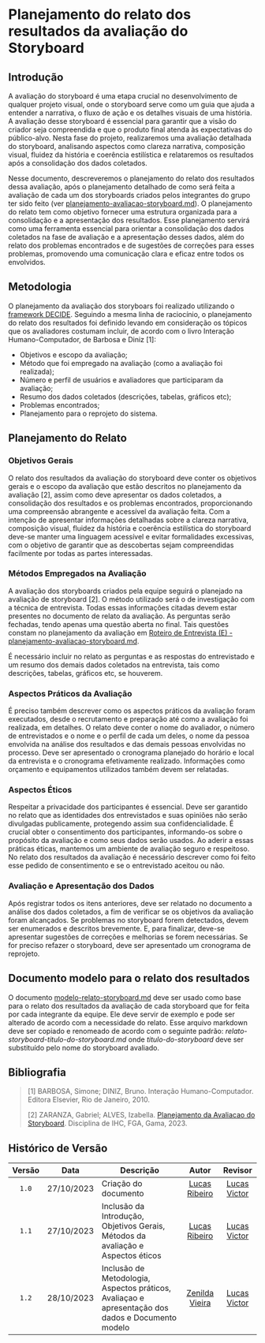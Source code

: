 # Planejamento do relato dos resultados da avaliação do Storyboard

## Introdução

A avaliação do storyboard é uma etapa crucial no desenvolvimento de qualquer projeto visual, onde o storyboard serve como um guia que ajuda a entender a narrativa, o fluxo de ação e os detalhes visuais de uma história. A avaliação desse storyboard é essencial para garantir que a visão do criador seja compreendida e que o produto final atenda às expectativas do público-alvo. Nesta fase do projeto, realizaremos uma avaliação detalhada do storyboard, analisando aspectos como clareza narrativa, composição visual, fluidez da história e coerência estilística e relataremos os resultados após a consolidação dos dados coletados.

Nesse documento, descreveremos o planejamento do relato dos resultados dessa avaliação, após o planejamento detalhado de como será feita a avaliação de cada um dos storyboards criados pelos integrantes do grupo ter sido feito (ver [planejamento-avaliacao-storyboard.md](https://github.com/Interacao-Humano-Computador/2023.2-NotaLegal/blob/main/docs/design-avaliacao-desenvolvimento/planejamento-avaliacao-storyboard.md)). O planejamento do relato tem como objetivo fornecer uma estrutura organizada para a consolidação e a apresentação dos resultados. Esse planejamento servirá como uma ferramenta essencial para orientar a consolidação dos dados coletados na fase de avaliação e a apresentação desses dados, além do relato dos problemas encontrados e de sugestões de correções para esses problemas, promovendo uma comunicação clara e eficaz entre todos os envolvidos.

## Metodologia

O planejamento da avaliação dos storyboars foi realizado utilizando o [framework DECIDE](https://github.com/Interacao-Humano-Computador/2023.2-NotaLegal/blob/main/docs/design-avaliacao-desenvolvimento/planejamento-avaliacao-storyboard.md#framework-decide). Seguindo a mesma linha de raciocínio, o planejamento do relato dos resultados foi definido levando em consideração os tópicos que os avaliadores costumam incluir, de acordo com o livro Interação Humano-Computador, de Barbosa e Diniz [1]:

* Objetivos e escopo da avaliação;
* Método que foi empregado na avaliação (como a avaliação foi realizada);
* Número e perfil de usuários e avaliadores que participaram da avaliação;
* Resumo dos dados coletados (descrições, tabelas, gráficos etc);
* Problemas encontrados;
* Planejamento para o reprojeto do sistema.

## Planejamento do Relato

### Objetivos Gerais

O relato dos resultados da avaliação do storyboard deve conter os objetivos gerais e o escopo da avaliação que estão descritos no planejamento da avaliação [2], assim como deve apresentar os dados coletados, a consolidação dos resultados e os problemas encontrados, proporcionando uma compreensão abrangente e acessível da avaliação feita. Com a intenção de apresentar informações detalhadas sobre a clareza narrativa, composição visual, fluidez da história e coerência estilística do storyboard deve-se manter uma linguagem acessível e evitar formalidades excessivas, com o objetivo de garantir que as descobertas sejam compreendidas facilmente por todas as partes interessadas.

### Métodos Empregados na Avaliação

A avaliação dos storyboards criados pela equipe seguirá o planejado na avaliação de storyboard [2]. O método utilizado será o de investigação com a técnica de entrevista. Todas essas informações citadas devem estar presentes no documento de relato da avaliação. As perguntas serão fechadas, tendo apenas uma questão aberta no final. Tais questões constam no planejamento da avaliação em [Roteiro de Entrevista (E) - planejamento-avaliacao-storyboard.md](https://github.com/Interacao-Humano-Computador/2023.2-NotaLegal/blob/main/docs/design-avaliacao-desenvolvimento/planejamento-avaliacao-storyboard.md#roteiro-de-entrevista-e).

É necessário incluir no relato as perguntas e as respostas do entrevistado e um resumo dos demais dados coletados na entrevista, tais como descrições, tabelas, gráficos etc, se houverem.

### Aspectos Práticos da Avaliação

É preciso também descrever como os aspectos práticos da avaliação foram executados, desde o recrutamento e preparação até como a avaliação foi realizada, em detalhes. O relato deve conter o nome do avaliador, o número de entrevistados e o nome e o perfil de cada um deles, o nome da pessoa envolvida na análise dos resultados e das demais pessoas envolvidas no processo. Deve ser apresentado o cronograma planejado do horário e local da entrevista e o cronograma efetivamente realizado. Informações como orçamento e equipamentos utilizados também devem ser relatadas.

### Aspectos Éticos

Respeitar a privacidade dos participantes é essencial. Deve ser garantido no relato que as identidades dos entrevistados e suas opiniões não serão divulgadas publicamente, protegendo assim sua confidencialidade. É crucial obter o consentimento dos participantes, informando-os sobre o propósito da avaliação e como seus dados serão usados. Ao aderir a essas práticas éticas, mantemos um ambiente de avaliação seguro e respeitoso. No relato dos resultados da avaliação é necessário descrever como foi feito esse pedido de consentimento e se o entrevistado aceitou ou não.

### Avaliação e Apresentação dos Dados

Após registrar todos os itens anteriores, deve ser relatado no documento a análise dos dados coletados, a fim de verificar se os objetivos da avaliação foram alcançados. Se problemas no storyboard forem detectados, devem ser enumerados e descritos brevemente. E, para finalizar, deve-se apresentar sugestões de correções e melhorias se forem necessárias. Se for preciso refazer o storyboard, deve ser apresentado um cronograma de reprojeto.

## Documento modelo para o relato dos resultados

O documento [modelo-relato-storyboard.md](https://github.com/Interacao-Humano-Computador/2023.2-NotaLegal/blob/main/docs/design-avaliacao-desenvolvimento/modelo-relato-storyboard.md) deve ser usado como base para o relato dos resultados da avaliação de cada storyboard que for feita por cada integrante da equipe. Ele deve servir de exemplo e pode ser alterado de acordo com a necessidade do relato. Esse arquivo markdown deve ser copiado e renomeado de acordo com o seguinte padrão: _relato-storyboard-titulo-do-storyboard.md_ onde _titulo-do-storyboard_ deve ser substituído pelo nome do storyboard avaliado.

## Bibliografia

> [1] BARBOSA, Simone; DINIZ, Bruno. Interação Humano-Computador. Editora Elsevier, Rio de Janeiro, 2010.
>
> [2] ZARANZA, Gabriel; ALVES, Izabella. [Planejamento da Avaliacao do Storyboard](https://github.com/Interacao-Humano-Computador/2023.2-NotaLegal/blob/main/docs/design-avaliacao-desenvolvimento/planejamento-avaliacao-storyboard.md). Disciplina de IHC, FGA, Gama, 2023.
>

## Histórico de Versão

| Versão | Data       | Descrição            |                       Autor                        |                     Revisor                      |
| :----: | ---------- | -------------------- | :------------------------------------------------: | :----------------------------------------------: |
| `1.0`  | 27/10/2023 | Criação do documento |   [Lucas Ribeiro](https://github.com/lucassouzs)   | [Lucas Victor](https://github.com/Lucas13032003) |
| `1.1`  | 27/10/2023 | Inclusão da Introdução, Objetivos Gerais, Métodos da avaliação e Aspectos éticos |   [Lucas Ribeiro](https://github.com/lucassouzs)   | [Lucas Victor](https://github.com/Lucas13032003) |
| `1.2`  | 28/10/2023 | Inclusão de Metodologia, Aspectos práticos, Avaliaçao e apresentação dos dados e Documento modelo| [Zenilda Vieira](https://github.com/zenildavieira) | [Lucas Victor](https://github.com/Lucas13032003) |
